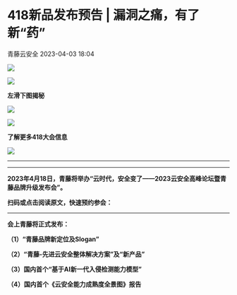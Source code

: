 #  418新品发布预告 | 漏洞之痛，有了新“药”   
 青藤云安全   2023-04-03 18:04  
  
![](https://mmbiz.qpic.cn/mmbiz_gif/7EpcyTBK4P18trYlV1Dfl0TGOWnOlxFg0yXldOKiacsEEqDibPG4RGnn5iaKqoDJvpY1wvibgKju3UqHpK3kMzEtHA/640?wx_fmt=gif "")  
  
  
  
![](https://mmbiz.qpic.cn/mmbiz_svg/iahdQicCC5VBRpic2o7uUsA4QxhSutQX7ibJNZtAAwdiaKN7lEIuojQsPWdf1so9yZ0auRUqoicWYVe1MWHYnuicVvicgntPqyunRcKT/640?wx_fmt=svg "")  
  
**左滑下图揭秘**  
  
![](https://mmbiz.qpic.cn/mmbiz_svg/iahdQicCC5VBRpic2o7uUsA4QxhSutQX7ibJNZtAAwdiaKN7lEIuojQsPWdf1so9yZ0auRUqoicWYVe1MWHYnuicVvicgntPqyunRcKT/640?wx_fmt=svg "")  
  
  
  
  
  
  
  
![](https://mmbiz.qpic.cn/mmbiz_gif/7EpcyTBK4P18trYlV1Dfl0TGOWnOlxFgrQP2WSiaGb1ibsuBUCYYpIvsCwwvXVXR0dwmPPJQn6565dzBQAIBWm4w/640?wx_fmt=gif "")  
  
**了解更多418大会信息**  
  
![](https://mmbiz.qpic.cn/mmbiz_gif/7EpcyTBK4P18trYlV1Dfl0TGOWnOlxFgrQP2WSiaGb1ibsuBUCYYpIvsCwwvXVXR0dwmPPJQn6565dzBQAIBWm4w/640?wx_fmt=gif "")  
  
  
****  
****  
**2023年4月18日，青藤将举办“云时代，安全变了——2023云安全高峰论坛暨青藤品牌升级发布会”。**  
  
**扫码或点击阅读原文，快速预约参会：**  
  
****  
**会上青藤将正式发布：**  
  
**（1）“青藤品牌新定位及Slogan”**  
  
**（2）“青藤-先进云安全整体解决方案”及“新产品”**  
  
**（3）国内首个“基于AI新一代入侵检测能力模型”**  
  
**（4）国内首个《云安全能力成熟度全景图》报告**  
  
  

